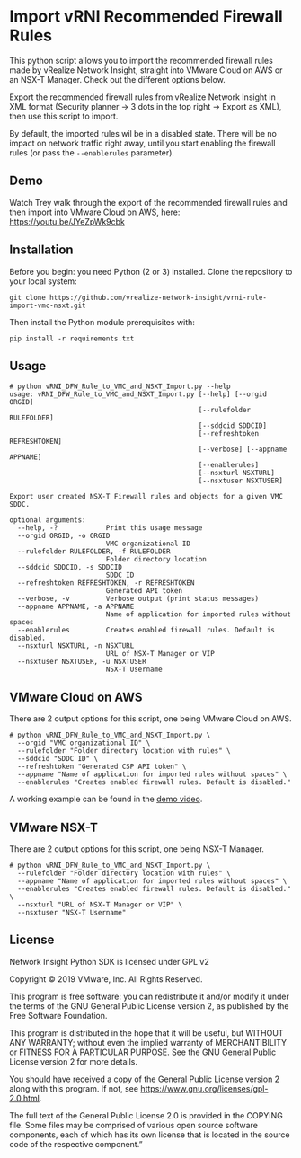 # Import vRNI Recommended Firewall Rules

This python script allows you to import the recommended firewall rules made by vRealize Network Insight, straight into VMware Cloud on AWS or an NSX-T Manager. Check out the different options below.

Export the recommended firewall rules from vRealize Network Insight in XML format (Security planner -> 3 dots in the top right -> Export as XML), then use this script to import.

By default, the imported rules wil be in a disabled state. There will be no impact on network traffic right away, until you start enabling the firewall rules (or pass the `--enablerules` parameter).

## Demo

Watch Trey walk through the export of the recommended firewall rules and then import into VMware Cloud on AWS, here: https://youtu.be/JYeZpWk9cbk

## Installation

Before you begin: you need Python (2 or 3) installed. Clone the repository to your local system:

```shell
git clone https://github.com/vrealize-network-insight/vrni-rule-import-vmc-nsxt.git
```

Then install the Python module prerequisites with:

```shell
pip install -r requirements.txt
```

## Usage

```shell
# python vRNI_DFW_Rule_to_VMC_and_NSXT_Import.py --help
usage: vRNI_DFW_Rule_to_VMC_and_NSXT_Import.py [--help] [--orgid ORGID]
                                               [--rulefolder RULEFOLDER]
                                               [--sddcid SDDCID]
                                               [--refreshtoken REFRESHTOKEN]
                                               [--verbose] [--appname APPNAME]
                                               [--enablerules]
                                               [--nsxturl NSXTURL]
                                               [--nsxtuser NSXTUSER]

Export user created NSX-T Firewall rules and objects for a given VMC SDDC.

optional arguments:
  --help, -?            Print this usage message
  --orgid ORGID, -o ORGID
                        VMC organizational ID
  --rulefolder RULEFOLDER, -f RULEFOLDER
                        Folder directory location
  --sddcid SDDCID, -s SDDCID
                        SDDC ID
  --refreshtoken REFRESHTOKEN, -r REFRESHTOKEN
                        Generated API token
  --verbose, -v         Verbose output (print status messages)
  --appname APPNAME, -a APPNAME
                        Name of application for imported rules without spaces
  --enablerules         Creates enabled firewall rules. Default is disabled.
  --nsxturl NSXTURL, -n NSXTURL
                        URL of NSX-T Manager or VIP
  --nsxtuser NSXTUSER, -u NSXTUSER
                        NSX-T Username
```

## VMware Cloud on AWS

There are 2 output options for this script, one being VMware Cloud on AWS.

```shell
# python vRNI_DFW_Rule_to_VMC_and_NSXT_Import.py \
  --orgid "VMC organizational ID" \
  --rulefolder "Folder directory location with rules" \
  --sddcid "SDDC ID" \
  --refreshtoken "Generated CSP API token" \
  --appname "Name of application for imported rules without spaces" \
  --enablerules "Creates enabled firewall rules. Default is disabled."
```

A working example can be found in the [demo video](https://youtu.be/JYeZpWk9cbk).

## VMware NSX-T

There are 2 output options for this script, one being NSX-T Manager.

```shell
# python vRNI_DFW_Rule_to_VMC_and_NSXT_Import.py \
  --rulefolder "Folder directory location with rules" \
  --appname "Name of application for imported rules without spaces" \
  --enablerules "Creates enabled firewall rules. Default is disabled." \
  --nsxturl "URL of NSX-T Manager or VIP" \
  --nsxtuser "NSX-T Username"
```

## License

Network Insight Python SDK is licensed under GPL v2

Copyright © 2019 VMware, Inc. All Rights Reserved.

This program is free software: you can redistribute it and/or modify it under the terms of the GNU General Public License version 2, as published by the Free Software Foundation.

This program is distributed in the hope that it will be useful, but WITHOUT ANY WARRANTY; without even the implied warranty of MERCHANTIBILITY or FITNESS FOR A PARTICULAR PURPOSE. See the GNU General Public License version 2 for more details.

You should have received a copy of the General Public License version 2 along with this program. If not, see https://www.gnu.org/licenses/gpl-2.0.html.

The full text of the General Public License 2.0 is provided in the COPYING file. Some files may be comprised of various open source software components, each of which has its own license that is located in the source code of the respective component.”